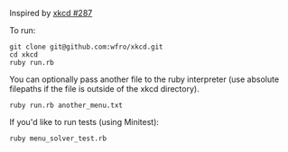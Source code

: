Inspired by [xkcd #287](http://xkcd.com/287/)

To run:

```shell
git clone git@github.com:wfro/xkcd.git
cd xkcd
ruby run.rb
```

You can optionally pass another file to the ruby interpreter (use absolute filepaths if the file is outside of the xkcd directory). 

```shell
ruby run.rb another_menu.txt
```

If you'd like to run tests (using Minitest):

```shell
ruby menu_solver_test.rb
```

